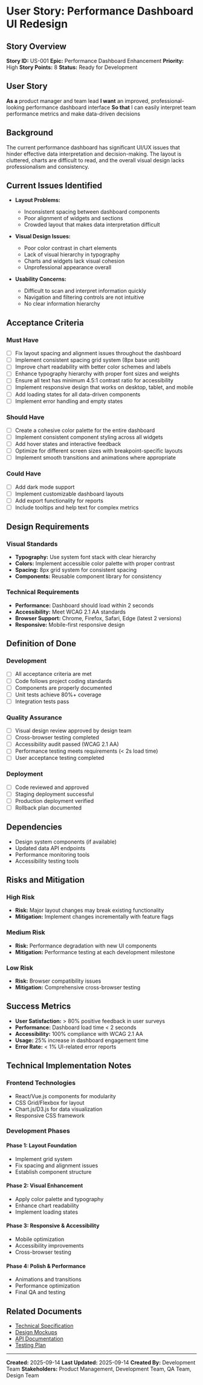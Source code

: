# User Story: Performance Dashboard UI Redesign

## Story Overview

**Story ID:** US-001
**Epic:** Performance Dashboard Enhancement
**Priority:** High
**Story Points:** 8
**Status:** Ready for Development

## User Story

**As a** product manager and team lead
**I want** an improved, professional-looking performance dashboard interface
**So that** I can easily interpret team performance metrics and make data-driven decisions

## Background

The current performance dashboard has significant UI/UX issues that hinder effective data interpretation and decision-making. The layout is cluttered, charts are difficult to read, and the overall visual design lacks professionalism and consistency.

## Current Issues Identified

- **Layout Problems:**
  - Inconsistent spacing between dashboard components
  - Poor alignment of widgets and sections
  - Crowded layout that makes data interpretation difficult

- **Visual Design Issues:**
  - Poor color contrast in chart elements
  - Lack of visual hierarchy in typography
  - Charts and widgets lack visual cohesion
  - Unprofessional appearance overall

- **Usability Concerns:**
  - Difficult to scan and interpret information quickly
  - Navigation and filtering controls are not intuitive
  - No clear information hierarchy

## Acceptance Criteria

### Must Have
- [ ] Fix layout spacing and alignment issues throughout the dashboard
- [ ] Implement consistent spacing grid system (8px base unit)
- [ ] Improve chart readability with better color schemes and labels
- [ ] Enhance typography hierarchy with proper font sizes and weights
- [ ] Ensure all text has minimum 4.5:1 contrast ratio for accessibility
- [ ] Implement responsive design that works on desktop, tablet, and mobile
- [ ] Add loading states for all data-driven components
- [ ] Implement error handling and empty states

### Should Have
- [ ] Create a cohesive color palette for the entire dashboard
- [ ] Implement consistent component styling across all widgets
- [ ] Add hover states and interactive feedback
- [ ] Optimize for different screen sizes with breakpoint-specific layouts
- [ ] Implement smooth transitions and animations where appropriate

### Could Have
- [ ] Add dark mode support
- [ ] Implement customizable dashboard layouts
- [ ] Add export functionality for reports
- [ ] Include tooltips and help text for complex metrics

## Design Requirements

### Visual Standards
- **Typography:** Use system font stack with clear hierarchy
- **Colors:** Implement accessible color palette with proper contrast
- **Spacing:** 8px grid system for consistent spacing
- **Components:** Reusable component library for consistency

### Technical Requirements
- **Performance:** Dashboard should load within 2 seconds
- **Accessibility:** Meet WCAG 2.1 AA standards
- **Browser Support:** Chrome, Firefox, Safari, Edge (latest 2 versions)
- **Responsive:** Mobile-first responsive design

## Definition of Done

### Development
- [ ] All acceptance criteria are met
- [ ] Code follows project coding standards
- [ ] Components are properly documented
- [ ] Unit tests achieve 80%+ coverage
- [ ] Integration tests pass

### Quality Assurance
- [ ] Visual design review approved by design team
- [ ] Cross-browser testing completed
- [ ] Accessibility audit passed (WCAG 2.1 AA)
- [ ] Performance testing meets requirements (< 2s load time)
- [ ] User acceptance testing completed

### Deployment
- [ ] Code reviewed and approved
- [ ] Staging deployment successful
- [ ] Production deployment verified
- [ ] Rollback plan documented

## Dependencies

- Design system components (if available)
- Updated data API endpoints
- Performance monitoring tools
- Accessibility testing tools

## Risks and Mitigation

### High Risk
- **Risk:** Major layout changes may break existing functionality
- **Mitigation:** Implement changes incrementally with feature flags

### Medium Risk
- **Risk:** Performance degradation with new UI components
- **Mitigation:** Performance testing at each development milestone

### Low Risk
- **Risk:** Browser compatibility issues
- **Mitigation:** Comprehensive cross-browser testing

## Success Metrics

- **User Satisfaction:** > 80% positive feedback in user surveys
- **Performance:** Dashboard load time < 2 seconds
- **Accessibility:** 100% compliance with WCAG 2.1 AA
- **Usage:** 25% increase in dashboard engagement time
- **Error Rate:** < 1% UI-related error reports

## Technical Implementation Notes

### Frontend Technologies
- React/Vue.js components for modularity
- CSS Grid/Flexbox for layout
- Chart.js/D3.js for data visualization
- Responsive CSS framework

### Development Phases

#### Phase 1: Layout Foundation
- Implement grid system
- Fix spacing and alignment issues
- Establish component structure

#### Phase 2: Visual Enhancement
- Apply color palette and typography
- Enhance chart readability
- Implement loading states

#### Phase 3: Responsive & Accessibility
- Mobile optimization
- Accessibility improvements
- Cross-browser testing

#### Phase 4: Polish & Performance
- Animations and transitions
- Performance optimization
- Final QA and testing

## Related Documents

- [Technical Specification](./tech-spec-dashboard-redesign.md)
- [Design Mockups](./designs/dashboard-redesign/)
- [API Documentation](./api/dashboard-endpoints.md)
- [Testing Plan](./testing/dashboard-ui-test-plan.md)

---

**Created:** 2025-09-14
**Last Updated:** 2025-09-14
**Created By:** Development Team
**Stakeholders:** Product Management, Development Team, QA Team, Design Team